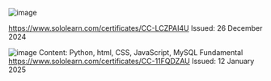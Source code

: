 ![image](https://github.com/user-attachments/assets/5eab72ce-c6a5-4892-b518-72cf8d9f45ba)

https://www.sololearn.com/certificates/CC-LCZPAI4U
Issued: 26 December 2024



![image](https://github.com/user-attachments/assets/92c8e598-8394-49a5-8a54-19c1280ba18d)
Content: Python, html, CSS, JavaScript, MySQL Fundamental 
https://www.sololearn.com/certificates/CC-11FQDZAU
Issued: 12 January 2025
